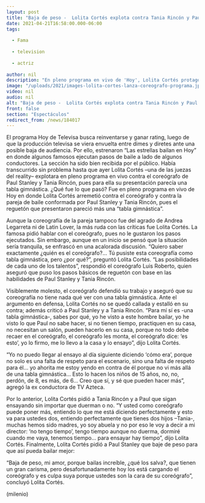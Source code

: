 ```yaml
---
layout: post
title: "Baja de peso -  Lolita Cortés explota contra Tania Rincón y Paul Stanley en programa 'Hoy'"
date: 2021-04-21T16:58:00.000-06:00
tags:
  
  - Fama
  
  - television
  
  - actriz
  
author: nil
description: "En pleno programa en vivo de 'Hoy', Lolita Cortés protagonizó una acalorada pelea con un coreógrafo de la emisión; además criticó fuerte a Tania Rincón y Paul Stanley por baile de reguetón. "
image: "/uploads/2021/images-lolita-cortes-lanza-coreografo-programa.jpg"
video: nil
audio: nil
alt: "Baja de peso -  Lolita Cortés explota contra Tania Rincón y Paul Stanley en programa 'Hoy'"
front: false
section: "Espectáculos"
redirect_from: /news/184017
---
```


El programa Hoy de Televisa busca reinventarse y ganar rating, luego de que la producción televisa se viera envuelta entre dimes y diretes ante una posible baja de audiencia. Por ello, estrenaron “Las estrellas bailan en Hoy” en donde algunos famosos ejecutan pasos de baile a lado de algunos conductores. La sección ha sido bien recibida por el público. Había transcurrido sin problema hasta que ayer Lolita Cortés –una de las juezas del reality– explotara en pleno programa en vivo contra el coreógrafo de Paul Stanley y Tania Rincón, pues para ella su presentación parecía una tabla gimnástica. ¿Qué fue lo que pasó? Fue en pleno programa en vivo de Hoy en donde Lolita Cortés arremetió contra el coreógrafo y contra la pareja de baile conformada por Paul Stanley y Tania Rincón, pues el reguetón que presentaron pareció más una “tabla gimnástica”. 

Aunque la coreografía de la pareja tampoco fue del agrado de Andrea Legarreta ni de Latin Lover, la más ruda con las críticas fue Lolita Cortés. La famosa pidió hablar con el coreógrafo, pues no le gustaron los pasos ejecutados. Sin embargo, aunque en un inicio se pensó que la situación sería tranquila, se enfrascó en una acalorada discusión. “Quiero saber exactamente ¿quién es el coreógrafo?… Tú pusiste esta coreografía como tabla gimnástica, pero ¿por qué?”, preguntó Lolita Cortés. “Las posibilidades de cada uno de los talentos”, respondió el coreógrafo Luis Roberto, quien aseguró que puso los pasos básicos de reguetón con base en las habilidades de Paul Stanley y Tania Rincón. 

Visiblemente molesto, el coreógrafo defendió su trabajo y aseguró que su coreografía no tiene nada qué ver con una tabla gimnástica. Ante el argumento en defensa, Lolita Cortés no se quedó callada y estalló en su contra; además criticó a Paul Stanley y a Tania Rincón. “Para mí sí es -una tabla gimnástica-, sabes por qué, yo he visto a este hombre bailar, yo he visto lo que Paul no sabe hacer, si no tienen tiempo, practiquen en su casa, no necesitan un salón, pueden hacerlo en su casa, porque no todo debe recaer en el coreógrafo, el coreógrafo les monta, el coreógrafo dice: ‘es esto’, yo lo firmo, me lo llevo a la casa y lo ensayo”, dijo Lolita Cortés. 

“Yo no puedo llegar al ensayo al día siguiente diciendo ‘cómo era’, porque no solo es una falta de respeto para el escenario, sino una falta de respeto para él… yo ahorita me estoy yendo en contra de él porque no vi más allá de una tabla gimnástica… Esto lo hacen los niños de 15 años, no, no, perdón, de 8, es más, de 6… Creo que sí, y sé que pueden hacer más”, agregó la ex conductora de TV Azteca. 

Por lo anterior, Lolita Cortés pidió a Tania Rincón y a Paul que sigan ensayando sin importar que duerman o no. “Y usted como coreógrafo puede poner más, entiendo lo que me está diciendo perfectamente y esto va para ustedes dos, entiendo perfectamente que tienes dos hijos –Tania-, muchas hemos sido madres, yo soy abuela y no por eso le voy a decir a mi director: ‘no tengo tiempo’, tengo tiempo aunque no duerma, dormiré cuando me vaya, tenemos tiempo... para ensayar hay tiempo”, dijo Lolita Cortés. Finalmente, Lolita Cortés pidió a Paul Stanley que baje de peso para que así pueda bailar mejor: 

“Baja de peso, mi amor, porque bailas increíble, ¿qué los salva?, que tienen un gran carisma, pero desafortunadamente hoy los está cargando el coreógrafo y es culpa suya porque ustedes son la cara de su coreógrafo”, concluyó Lolita Cortés. 

(milenio)